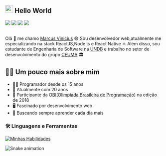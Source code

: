 ## <img src="https://media.giphy.com/media/hvRJCLFzcasrR4ia7z/giphy.gif" width="25"> Hello World

<div> 
  <a href="https://www.instagram.com/euvinicius.br/" target="_blank"><img src="https://img.shields.io/badge/-Instagram-5d52cb?style=for-the-badge&logo=instagram&logoColor=white" target="_blank"></a>
 <a href="https://discord.com/users/Marcus Vinicius#9740" target="_blank"><img src="https://img.shields.io/badge/Discord-7289DA?style=for-the-badge&logo=discord&logoColor=white" target="_blank"></a> 
  <a href = "mailto:dev.mvsc@gmail.com"><img src="https://img.shields.io/badge/-Gmail-d00000?style=for-the-badge&logo=gmail&logoColor=white" target="_blank"></a>
  <a href="https://www.linkedin.com/in/marcus-vinicius-silva-costa-6098911a4/" target="_blank">
    <img src="https://img.shields.io/badge/-LinkedIn-%230077B5?style=for-the-badge&logo=linkedin&logoColor=white" target="_blank">
  </a> 
</div>
&nbsp;

Olá 🖖 me chamo [Marcus Vinicius](https://www.linkedin.com/in/marcus-vinicius-silva-costa-6098911a4/) 😄 Sou desenvolvedor web,atualmente me especializando na stack ReactJS,Node.js e React Native ⚛️ Além disso, sou estudante de Engenharia de Software na [UNDB](https://www.undb.edu.br/) e trabalho no setor de desenvolvimento do grupo [CEUMA](https://www.extranet.ceuma.br/hotsite/) 🏛️


## 👨‍🚀 Um pouco mais sobre mim
- 👨‍💻 Programador desde os 15 anos
- 🧑 Atualmente com 20 anos
- 🥇 Participante da [OBI(Olimpíada Brasileira de Programação)](https://olimpiada.ic.unicamp.br/) na edição de 2018
- 🖥️ Fascinado por desenvolvimento web
- 🚀 Buscando sempre aprender cada dia mais


### 🛠️ Linguagens e Ferramentas  
[![Minhas Habilidades](https://skillicons.dev/icons?i=html,css,js,ts,react,nextjs,styledcomponents,nodejs,figma,py
)](https://skillicons.dev)

![Snake animation](https://github.com/dev-viniciuss/dev-viniciuss/blob/output/github-contribution-grid-snake.svg)
